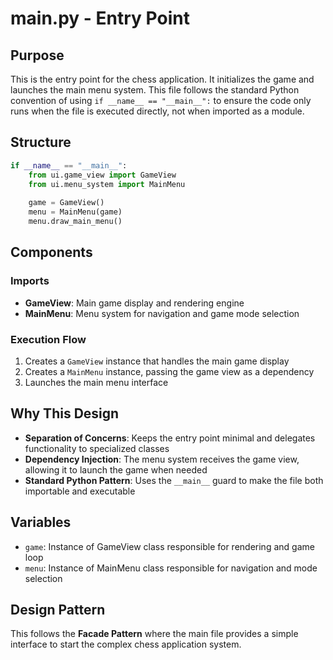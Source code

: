 # main.py - Entry Point

## Purpose
This is the entry point for the chess application. It initializes the game and launches the main menu system. This file follows the standard Python convention of using `if __name__ == "__main__":` to ensure the code only runs when the file is executed directly, not when imported as a module.

## Structure
```python
if __name__ == "__main__":
    from ui.game_view import GameView
    from ui.menu_system import MainMenu
    
    game = GameView()
    menu = MainMenu(game)
    menu.draw_main_menu()
```

## Components

### Imports
- **GameView**: Main game display and rendering engine
- **MainMenu**: Menu system for navigation and game mode selection

### Execution Flow
1. Creates a `GameView` instance that handles the main game display
2. Creates a `MainMenu` instance, passing the game view as a dependency
3. Launches the main menu interface

## Why This Design
- **Separation of Concerns**: Keeps the entry point minimal and delegates functionality to specialized classes
- **Dependency Injection**: The menu system receives the game view, allowing it to launch the game when needed
- **Standard Python Pattern**: Uses the `__main__` guard to make the file both importable and executable

## Variables
- `game`: Instance of GameView class responsible for rendering and game loop
- `menu`: Instance of MainMenu class responsible for navigation and mode selection

## Design Pattern
This follows the **Facade Pattern** where the main file provides a simple interface to start the complex chess application system.